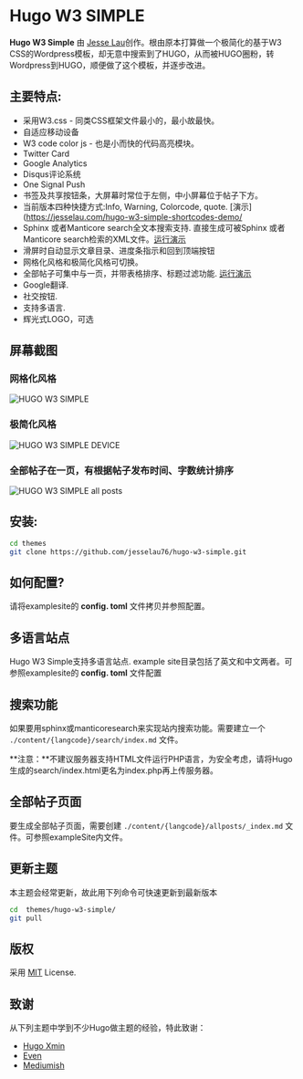 





# Hugo W3 SIMPLE


**Hugo W3 Simple** 由 [Jesse Lau](https://jesselau.com)创作。根由原本打算做一个极简化的基于W3 CSS的Wordpress模板，却无意中搜索到了HUGO，从而被HUGO圈粉，转Wordpress到HUGO，顺便做了这个模板，并逐步改进。 


## 主要特点:

 - 采用W3.css - 同类CSS框架文件最小的，最小故最快。
 - 自适应移动设备
 - W3 code color js - 也是小而快的代码高亮模块。 
 - Twitter Card
 - Google Analytics
 - Disqus评论系统
 - One Signal Push
 - 书签及共享按钮条，大屏幕时常位于左侧，中小屏幕位于帖子下方。
 - 当前版本四种快捷方式:Info, Warning, Colorcode, quote.  [演示](https://jesselau.com/hugo-w3-simple-shortcodes-demo/
 - Sphinx 或者Manticore search全文本搜索支持. 直接生成可被Sphinx 或者Manticore search检索的XML文件。[运行演示](https://jesselau.com/search/)
 - 滑屏时自动显示文章目录、进度条指示和回到顶端按钮
 - 网格化风格和极简化风格可切换。
 - 全部帖子可集中与一页，并带表格排序、标题过滤功能. [运行演示](https://jesselau.com/allposts/)
 - Google翻译.
 - 社交按钮.
 - 支持多语言.
 - 辉光式LOGO，可选

 ## 屏幕截图
### 网格化风格 
![HUGO W3 SIMPLE](https://raw.githubusercontent.com/jesselau76/hugo-w3-simple/master/images/tn.png)
### 极简化风格
 
![HUGO W3 SIMPLE DEVICE](https://raw.githubusercontent.com/jesselau76/hugo-w3-simple/master/images/device.png)
 
 ### 全部帖子在一页，有根据帖子发布时间、字数统计排序
 
![HUGO W3 SIMPLE all posts](https://raw.githubusercontent.com/jesselau76/hugo-w3-simple/master/images/allposts.png)
 

## 安装:
 ```bash
 cd themes
 git clone https://github.com/jesselau76/hugo-w3-simple.git
 ```
 
## 如何配置?
请将examplesite的 **config. toml** 文件拷贝并参照配置。
 

## 多语言站点
Hugo W3 Simple支持多语言站点. example site目录包括了英文和中文两者。可参照examplesite的 **config. toml** 文件配置

## 搜索功能

如果要用sphinx或manticoresearch来实现站内搜索功能。需要建立一个 `./content/{langcode}/search/index.md` 文件。

**注意：**不建议服务器支持HTML文件运行PHP语言，为安全考虑，请将Hugo生成的search/index.html更名为index.php再上传服务器。

## 全部帖子页面

要生成全部帖子页面，需要创建 `./content/{langcode}/allposts/_index.md` 文件。可参照exampleSite内文件。



## 更新主题

本主题会经常更新，故此用下列命令可快速更新到最新版本

```bash
cd  themes/hugo-w3-simple/
git pull
```

## 版权

采用 [MIT](https://github.com/jesselau76/hugo-w3-simple/blob/master/LICENSE) License.

## 致谢
从下列主题中学到不少Hugo做主题的经验，特此致谢：

- [Hugo Xmin](https://github.com/yihui/hugo-xmin)
- [Even](https://github.com/olOwOlo/hugo-theme-even)
- [Mediumish](https://github.com/lgaida/mediumish-gohugo-theme)





